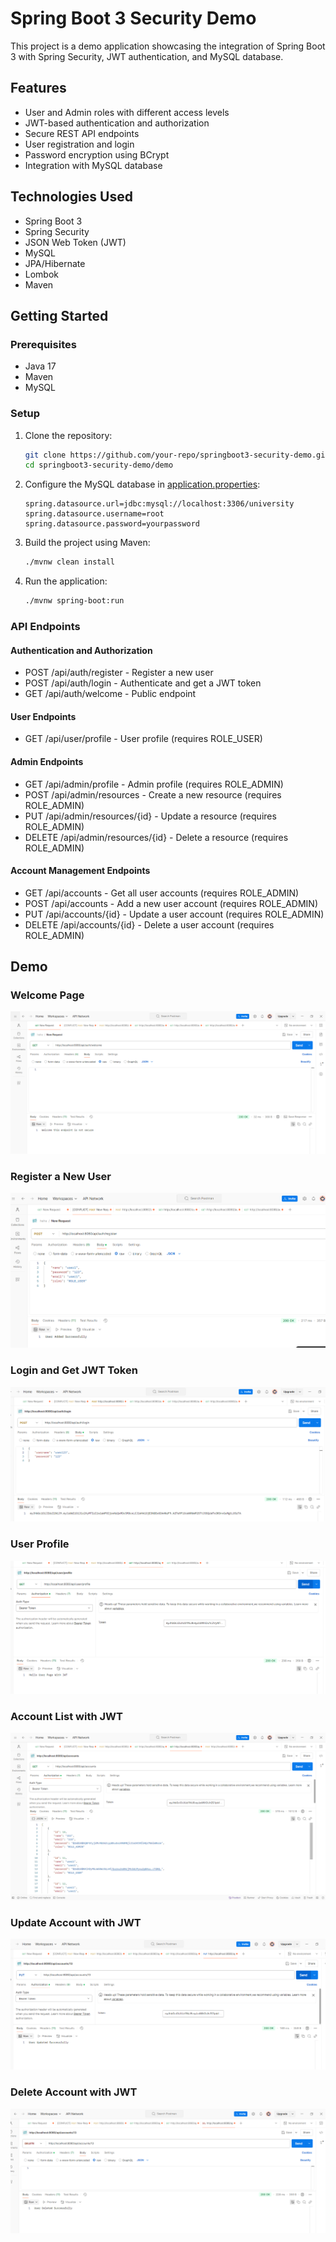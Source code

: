 # Spring Boot 3 Security Demo

This project is a demo application showcasing the integration of Spring Boot 3 with Spring Security, JWT authentication, and MySQL database.

## Features

- User and Admin roles with different access levels
- JWT-based authentication and authorization
- Secure REST API endpoints
- User registration and login
- Password encryption using BCrypt
- Integration with MySQL database

## Technologies Used

- Spring Boot 3
- Spring Security
- JSON Web Token (JWT)
- MySQL
- JPA/Hibernate
- Lombok
- Maven

## Getting Started

### Prerequisites

- Java 17
- Maven
- MySQL

### Setup

1. Clone the repository:

   ```sh
   git clone https://github.com/your-repo/springboot3-security-demo.git
   cd springboot3-security-demo/demo
   ```

2. Configure the MySQL database in [application.properties](http://_vscodecontentref_/1):

   ```properties
   spring.datasource.url=jdbc:mysql://localhost:3306/university
   spring.datasource.username=root
   spring.datasource.password=yourpassword
   ```

3. Build the project using Maven:

   ```sh
   ./mvnw clean install
   ```

4. Run the application:
   ```sh
   ./mvnw spring-boot:run
   ```

### API Endpoints

#### Authentication and Authorization

- POST /api/auth/register - Register a new user
- POST /api/auth/login - Authenticate and get a JWT token
- GET /api/auth/welcome - Public endpoint

#### User Endpoints

- GET /api/user/profile - User profile (requires ROLE_USER)

#### Admin Endpoints

- GET /api/admin/profile - Admin profile (requires ROLE_ADMIN)
- POST /api/admin/resources - Create a new resource (requires ROLE_ADMIN)
- PUT /api/admin/resources/{id} - Update a resource (requires ROLE_ADMIN)
- DELETE /api/admin/resources/{id} - Delete a resource (requires ROLE_ADMIN)

#### Account Management Endpoints

- GET /api/accounts - Get all user accounts (requires ROLE_ADMIN)
- POST /api/accounts - Add a new user account (requires ROLE_ADMIN)
- PUT /api/accounts/{id} - Update a user account (requires ROLE_ADMIN)
- DELETE /api/accounts/{id} - Delete a user account (requires ROLE_ADMIN)

## Demo

### Welcome Page

![UserProfile.png](demo\src\main\resources\img\WelcomePage.png)

### Register a New User

![Register.png](demo\src\main\resources\img\Register.png)

### Login and Get JWT Token

![Login.png](demo\src\main\resources\img\Login.png)

### User Profile

![UserProfile.png](demo/src/main/resources/img/UserProfilewithJWT.png)

### Account List with JWT

![AdminProfile.png](demo/src/main/resources/img/AccountListWithAdminJWT.png)

### Update Account with JWT

![AdminProfile.png](demo/src/main/resources/img/UpdateAccount.png)

### Delete Account with JWT

![AdminProfile.png](demo/src/main/resources/img/DeleteAccount.png)
